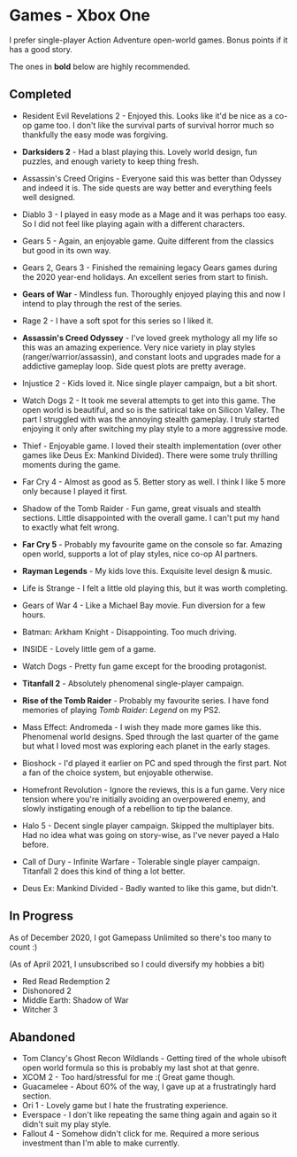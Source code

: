 # Games - Xbox One

I prefer single-player Action Adventure open-world games. Bonus points if it has
a good story.

The ones in **bold** below are highly recommended.

## Completed

  - Resident Evil Revelations 2 - Enjoyed this. Looks like it'd be nice as a
  co-op game too. I don't like the survival parts of survival horror much so
  thankfully the easy mode was forgiving.

  - **Darksiders 2** - Had a blast playing this. Lovely world design, fun 
  puzzles, and enough variety to keep thing fresh.
  
  - Assassin's Creed Origins - Everyone said this was better than Odyssey and
  indeed it is. The side quests are way better and everything feels well
  designed.

  - Diablo 3 - I played in easy mode as a Mage and it was perhaps too easy. So
  I did not feel like playing again with a different characters.

  - Gears 5 - Again, an enjoyable game. Quite different from the classics but
    good in its own way.

  - Gears 2, Gears 3 - Finished the remaining legacy Gears games during the 2020 
  year-end holidays. An excellent series from start to finish.
  
  - **Gears of War** - Mindless fun. Thoroughly enjoyed playing this and now I
  intend to play through the rest of the series.

  - Rage 2 - I have a soft spot for this series so I liked it.

  - **Assassin's Creed Odyssey** - I've loved greek mythology all my life so
  this was an amazing experience. Very nice variety in play styles
  (ranger/warrior/assassin), and constant loots and upgrades made for a
  addictive gameplay loop. Side quest plots are pretty average.

  - Injustice 2 - Kids loved it. Nice single player campaign, but a bit short.
  
  - Watch Dogs 2 - It took me several attempts to get into this game. The open
world is beautiful, and so is the satirical take on Silicon Valley. The part I
struggled with was the annoying stealth gameplay. I truly started enjoying it
only after switching my play style to a more aggressive mode.

  - Thief - Enjoyable game. I loved their stealth implementation (over other
    games like Deus Ex: Mankind Divided). There were some truly thrilling
    moments during the game.
  
  - Far Cry 4 - Almost as good as 5. Better story as well. I think I like 5 more
    only because I played it first.
  
  - Shadow of the Tomb Raider - Fun game, great visuals and stealth sections.
    Little disappointed with the overall game. I can't put my hand to exactly
    what felt wrong.

  - **Far Cry 5** - Probably my favourite game on the console so far. Amazing
    open world, supports a lot of play styles, nice co-op AI partners.

  - **Rayman Legends** - My kids love this. Exquisite level design & music.
  
  - Life is Strange - I felt a little old playing this, but it was worth completing.

  - Gears of War 4 - Like a Michael Bay movie. Fun diversion for a few hours.

  - Batman: Arkham Knight - Disappointing. Too much driving.

  - INSIDE - Lovely little gem of a game.

  - Watch Dogs - Pretty fun game except for the brooding protagonist.
  
  - **Titanfall 2** - Absolutely phenomenal single-player campaign.
  
  - **Rise of the Tomb Raider** - Probably my favourite series. I have fond
    memories of playing *Tomb Raider: Legend* on my PS2.
  
  - Mass Effect: Andromeda - I wish they made more games like this. Phenomenal
    world designs. Sped through the last quarter of the game but what I loved
    most was exploring each planet in the early stages.

  - Bioshock - I'd played it earlier on PC and sped through the first part. Not
    a fan of the choice system, but enjoyable otherwise.

  - Homefront Revolution - Ignore the reviews, this is a fun game. Very nice
    tension where you're initially avoiding an overpowered enemy, and slowly
    instigating enough of a rebellion to tip the balance.

  - Halo 5 - Decent single player campaign. Skipped the multiplayer bits. Had no
    idea what was going on story-wise, as I've never payed a Halo before.

  - Call of Dury - Infinite Warfare - Tolerable single player campaign.
    Titanfall 2 does this kind of thing a lot better.

  - Deus Ex: Mankind Divided - Badly wanted to like this game, but didn't.


## In Progress

As of December 2020, I got Gamepass Unlimited so there's too many to count :)

(As of April 2021, I unsubscribed so I could diversify my hobbies a bit)

  - Red Read Redemption 2
  - Dishonored 2
  - Middle Earth: Shadow of War
  - Witcher 3

## Abandoned

  - Tom Clancy's Ghost Recon Wildlands - Getting tired of the whole ubisoft 
    open world formula so this is probably my last shot at that genre.
  - XCOM 2 - Too hard/stressful for me :( Great game though.
  - Guacamelee - About 60% of the way, I gave up at a frustratingly hard section.
  - Ori 1 - Lovely  game but I hate the frustrating experience.
  - Everspace - I don't like repeating the same thing again and again so it
  didn't suit my play style.
  - Fallout 4 - Somehow didn't click for me. Required a more serious investment
  than I'm able to make currently.
